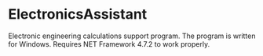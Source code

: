 # ElectronicsAssistant
Electronic engineering calculations support program.
The program is written for Windows. 
Requires NET Framework 4.7.2 to work properly.
